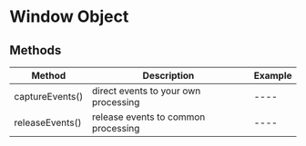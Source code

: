 # Window Object

## Methods
| Method | Description | Example | 
| ---- | ---- | ---- | 
| captureEvents() | direct events to your own processing | ---- | 
| releaseEvents() | release events to common processing | ---- | 

